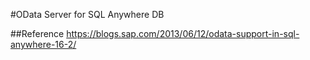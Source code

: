 #OData Server for SQL Anywhere DB

##Reference
https://blogs.sap.com/2013/06/12/odata-support-in-sql-anywhere-16-2/
